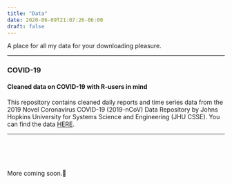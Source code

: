 ```yaml
---
title: "Data"
date: 2020-06-09T21:07:26-06:00
draft: false
---
```


A place for all my data for your downloading pleasure.

---

### COVID-19 
#### Cleaned data on COVID-19 with R-users in mind

This repository contains cleaned daily reports and time series data from the 2019 Novel Coronavirus COVID-19 (2019-nCoV) Data Repository by Johns Hopkins University for Systems Science and Engineering (JHU CSSE). You can find the data [HERE](https://github.com/Lucas-Czarnecki/COVID-19-CLEANED-JHUCSSE).

---
<br><br><br><br>
More coming soon.🤗
